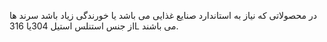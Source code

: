 
در محصولاتی که نیاز به استاندارد صنایع غذایی می باشد یا خورندگی زیاد باشد سرند ها  از جنس استنلس استیل 304یا 316L می باشند.
